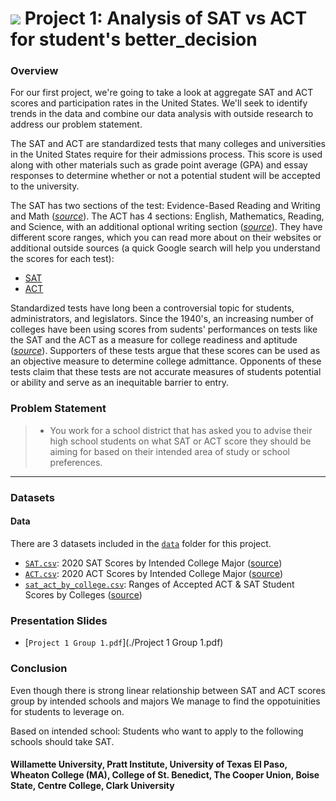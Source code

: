 # ![](https://ga-dash.s3.amazonaws.com/production/assets/logo-9f88ae6c9c3871690e33280fcf557f33.png) Project 1: Analysis of SAT vs ACT for student's better_decision

### Overview
For our first project, we're going to take a look at aggregate SAT and ACT scores and participation rates in the United States. We'll seek to identify trends in the data and combine our data analysis with outside research to address our problem statement.

The SAT and ACT are standardized tests that many colleges and universities in the United States require for their admissions process. This score is used along with other materials such as grade point average (GPA) and essay responses to determine whether or not a potential student will be accepted to the university.

The SAT has two sections of the test: Evidence-Based Reading and Writing and Math ([*source*](https://www.princetonreview.com/college/sat-sections)). The ACT has 4 sections: English, Mathematics, Reading, and Science, with an additional optional writing section ([*source*](https://www.act.org/content/act/en/products-and-services/the-act/scores/understanding-your-scores.html)). They have different score ranges, which you can read more about on their websites or additional outside sources (a quick Google search will help you understand the scores for each test):
* [SAT](https://collegereadiness.collegeboard.org/sat)
* [ACT](https://www.act.org/content/act/en.html)

Standardized tests have long been a controversial topic for students, administrators, and legislators. Since the 1940's, an increasing number of colleges have been using scores from sudents' performances on tests like the SAT and the ACT as a measure for college readiness and aptitude ([*source*](https://www.minotdailynews.com/news/local-news/2017/04/a-brief-history-of-the-sat-and-act/)). Supporters of these tests argue that these scores can be used as an objective measure to determine college admittance. Opponents of these tests claim that these tests are not accurate measures of students potential or ability and serve as an inequitable barrier to entry.

### Problem Statement


> * You work for a school district that has asked you to advise their high school students on what SAT or ACT score they should be aiming for based on their intended area of study or school preferences.


---

### Datasets

#### Data

There are 3 datasets included in the [`data`](./data/) folder for this project. 


* [`SAT.csv`](./data/SAT.csv): 2020 SAT Scores by Intended College Major ([source](https://reports.collegeboard.org/pdf/2019-total-group-sat-suite-assessments-annual-report.pdf](https://reports.collegeboard.org/media/pdf/2020-total-group-sat-suite-assessments-annual-report.pdf)))
* [`ACT.csv`](./data/ACT.csv): 2020 ACT Scores by Intended College Major ([source](https://www.act.org/content/dam/act/unsecured/documents/2020/2020-National-ACT-Profile-Report.pdf))
* [`sat_act_by_college.csv`](./data/sat_act_by_college.csv): Ranges of Accepted ACT & SAT Student Scores by Colleges ([source](https://www.compassprep.com/college-profiles/))




### Presentation Slides
* [`Project 1 Group 1.pdf`](./Project 1 Group 1.pdf)

### Conclusion
Even though there is strong linear relationship between SAT and ACT scores group by intended schools and majors We manage to find the oppotuinities for students to leverage on.

Based on intended school:
 Students who want to apply to the following schools should take SAT.
 #### Willamette University, Pratt Institute, University of Texas El Paso, Wheaton College (MA), College of St. Benedict, The Cooper Union, Boise State, Centre College,	Clark University

